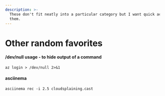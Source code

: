 ```yaml
---
description: >-
  These don't fit neatly into a particular category but I want quick access to
  them.
---
```


# Other random favorites

#### /dev/null usage - to hide output of a command

```text
az login > /dev/null 2>&1
```

####  asciinema

```text
asciinema rec -i 2.5 cloudsplaining.cast
```

